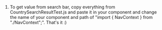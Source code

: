 1. To get value from search bar, copy everything from CountrySearchResultTest.js
and paste it in your component and change the name of your component and path of "import { NavContext } from "./NavContext";". That's it :)